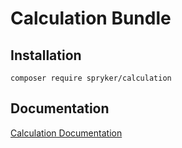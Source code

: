 # Calculation Bundle

## Installation

```
composer require spryker/calculation
```

## Documentation

[Calculation Documentation](https://spryker.github.io/calculation/index.html)





